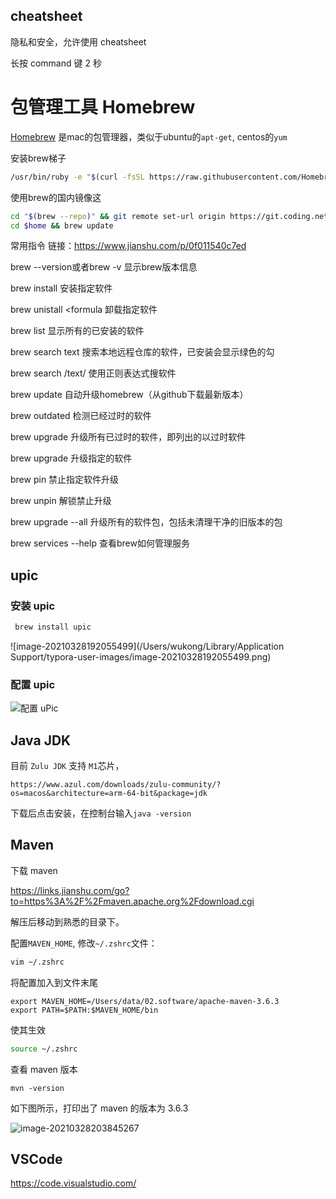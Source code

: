 ## cheatsheet

隐私和安全，允许使用 cheatsheet

长按 command 键 2 秒

# 包管理工具 Homebrew

[Homebrew](https://links.jianshu.com/go?to=https%3A%2F%2Fbrew.sh%2F) 是mac的包管理器，类似于ubuntu的`apt-get`, centos的`yum`

安装brew梯子

```bash
/usr/bin/ruby -e "$(curl -fsSL https://raw.githubusercontent.com/Homebrew/install/master/install)"
```

使用brew的国内镜像这

```bash
cd "$(brew --repo)" && git remote set-url origin https://git.coding.net/homebrew/homebrew.git
cd $home && brew update
```

常用指令
链接：https://www.jianshu.com/p/0f011540c7ed

brew --version或者brew -v 显示brew版本信息

brew install <formula> 安装指定软件

brew unistall <formula 卸载指定软件

brew list  显示所有的已安装的软件

brew search text 搜索本地远程仓库的软件，已安装会显示绿色的勾

brew search /text/ 使用正则表达式搜软件

brew update 自动升级homebrew（从github下载最新版本）

brew outdated 检测已经过时的软件

brew upgrade 升级所有已过时的软件，即列出的以过时软件

brew upgrade <formula>升级指定的软件

brew pin <formula> 禁止指定软件升级

brew unpin <formula> 解锁禁止升级

brew upgrade --all 升级所有的软件包，包括未清理干净的旧版本的包

brew services --help 查看brew如何管理服务



## upic

### 安装 upic

``` sh
 brew install upic 
```

![image-20210328192055499](/Users/wukong/Library/Application Support/typora-user-images/image-20210328192055499.png)

### 配置 upic

![配置 uPic](http://cdn.jayh.club/uPic/image-2021032819424730320210328194247.png)

## Java JDK

目前 `Zulu JDK` 支持 `M1`芯片，

```
https://www.azul.com/downloads/zulu-community/?os=macos&architecture=arm-64-bit&package=jdk
```

下载后点击安装，在控制台输入`java -version`



## Maven

下载 maven

https://links.jianshu.com/go?to=https%3A%2F%2Fmaven.apache.org%2Fdownload.cgi

解压后移动到熟悉的目录下。

配置`MAVEN_HOME`, 修改`~/.zshrc`文件：

``` sh
vim ~/.zshrc
```

将配置加入到文件末尾

```
export MAVEN_HOME=/Users/data/02.software/apache-maven-3.6.3
export PATH=$PATH:$MAVEN_HOME/bin
```

使其生效

``` sh
source ~/.zshrc
```

查看 maven 版本

```
mvn -version
```

如下图所示，打印出了 maven 的版本为 3.6.3

![image-20210328203845267](http://cdn.jayh.club/uPic/image-2021032820384526720210328203845.png)

## VSCode

https://code.visualstudio.com/

